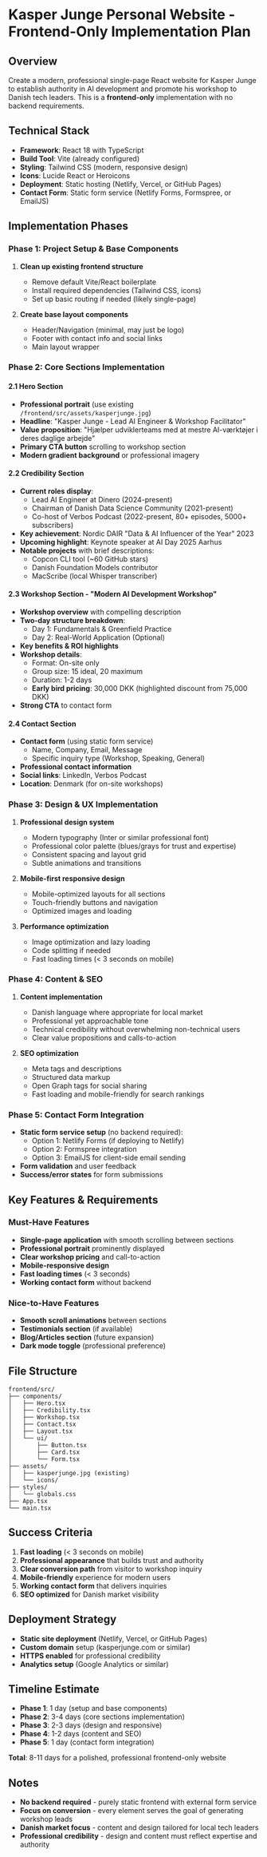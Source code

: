 # Kasper Junge Personal Website - Frontend-Only Implementation Plan

## Overview
Create a modern, professional single-page React website for Kasper Junge to establish authority in AI development and promote his workshop to Danish tech leaders. This is a **frontend-only** implementation with no backend requirements.

## Technical Stack
- **Framework**: React 18 with TypeScript
- **Build Tool**: Vite (already configured)
- **Styling**: Tailwind CSS (modern, responsive design)
- **Icons**: Lucide React or Heroicons
- **Deployment**: Static hosting (Netlify, Vercel, or GitHub Pages)
- **Contact Form**: Static form service (Netlify Forms, Formspree, or EmailJS)

## Implementation Phases

### Phase 1: Project Setup & Base Components
1. **Clean up existing frontend structure**
   - Remove default Vite/React boilerplate
   - Install required dependencies (Tailwind CSS, icons)
   - Set up basic routing if needed (likely single-page)

2. **Create base layout components**
   - Header/Navigation (minimal, may just be logo)
   - Footer with contact info and social links
   - Main layout wrapper

### Phase 2: Core Sections Implementation

#### 2.1 Hero Section
- **Professional portrait** (use existing `/frontend/src/assets/kasperjunge.jpg`)
- **Headline**: "Kasper Junge - Lead AI Engineer & Workshop Facilitator"
- **Value proposition**: "Hjælper udviklerteams med at mestre AI-værktøjer i deres daglige arbejde"
- **Primary CTA button** scrolling to workshop section
- **Modern gradient background** or professional imagery

#### 2.2 Credibility Section
- **Current roles display**:
  - Lead AI Engineer at Dinero (2024-present)
  - Chairman of Danish Data Science Community (2021-present)
  - Co-host of Verbos Podcast (2022-present, 80+ episodes, 5000+ subscribers)
- **Key achievement**: Nordic DAIR "Data & AI Influencer of the Year" 2023
- **Upcoming highlight**: Keynote speaker at AI Day 2025 Aarhus
- **Notable projects** with brief descriptions:
  - Copcon CLI tool (~60 GitHub stars)
  - Danish Foundation Models contributor
  - MacScribe (local Whisper transcriber)

#### 2.3 Workshop Section - "Modern AI Development Workshop"
- **Workshop overview** with compelling description
- **Two-day structure breakdown**:
  - Day 1: Fundamentals & Greenfield Practice
  - Day 2: Real-World Application (Optional)
- **Key benefits & ROI highlights**
- **Workshop details**:
  - Format: On-site only
  - Group size: 15 ideal, 20 maximum
  - Duration: 1-2 days
  - **Early bird pricing**: 30,000 DKK (highlighted discount from 75,000 DKK)
- **Strong CTA** to contact form

#### 2.4 Contact Section
- **Contact form** (using static form service)
  - Name, Company, Email, Message
  - Specific inquiry type (Workshop, Speaking, General)
- **Professional contact information**
- **Social links**: LinkedIn, Verbos Podcast
- **Location**: Denmark (for on-site workshops)

### Phase 3: Design & UX Implementation
1. **Professional design system**
   - Modern typography (Inter or similar professional font)
   - Professional color palette (blues/grays for trust and expertise)
   - Consistent spacing and layout grid
   - Subtle animations and transitions

2. **Mobile-first responsive design**
   - Mobile-optimized layouts for all sections
   - Touch-friendly buttons and navigation
   - Optimized images and loading

3. **Performance optimization**
   - Image optimization and lazy loading
   - Code splitting if needed
   - Fast loading times (< 3 seconds on mobile)

### Phase 4: Content & SEO
1. **Content implementation**
   - Danish language where appropriate for local market
   - Professional yet approachable tone
   - Technical credibility without overwhelming non-technical users
   - Clear value propositions and calls-to-action

2. **SEO optimization**
   - Meta tags and descriptions
   - Structured data markup
   - Open Graph tags for social sharing
   - Fast loading and mobile-friendly for search rankings

### Phase 5: Contact Form Integration
- **Static form service setup** (no backend required):
  - Option 1: Netlify Forms (if deploying to Netlify)
  - Option 2: Formspree integration
  - Option 3: EmailJS for client-side email sending
- **Form validation** and user feedback
- **Success/error states** for form submissions

## Key Features & Requirements

### Must-Have Features
- **Single-page application** with smooth scrolling between sections
- **Professional portrait** prominently displayed
- **Clear workshop pricing** and call-to-action
- **Mobile-responsive design**
- **Fast loading times** (< 3 seconds)
- **Working contact form** without backend

### Nice-to-Have Features  
- **Smooth scroll animations** between sections
- **Testimonials section** (if available)
- **Blog/Articles section** (future expansion)
- **Dark mode toggle** (professional preference)

## File Structure
```
frontend/src/
├── components/
│   ├── Hero.tsx
│   ├── Credibility.tsx
│   ├── Workshop.tsx
│   ├── Contact.tsx
│   ├── Layout.tsx
│   └── ui/
│       ├── Button.tsx
│       ├── Card.tsx
│       └── Form.tsx
├── assets/
│   ├── kasperjunge.jpg (existing)
│   └── icons/
├── styles/
│   └── globals.css
├── App.tsx
└── main.tsx
```

## Success Criteria
1. **Fast loading** (< 3 seconds on mobile)
2. **Professional appearance** that builds trust and authority
3. **Clear conversion path** from visitor to workshop inquiry
4. **Mobile-friendly** experience for modern users
5. **Working contact form** that delivers inquiries
6. **SEO optimized** for Danish market visibility

## Deployment Strategy
- **Static site deployment** (Netlify, Vercel, or GitHub Pages)
- **Custom domain** setup (kasperjunge.com or similar)
- **HTTPS enabled** for professional credibility
- **Analytics setup** (Google Analytics or similar)

## Timeline Estimate
- **Phase 1**: 1 day (setup and base components)
- **Phase 2**: 3-4 days (core sections implementation)
- **Phase 3**: 2-3 days (design and responsive)
- **Phase 4**: 1-2 days (content and SEO)
- **Phase 5**: 1 day (contact form integration)

**Total**: 8-11 days for a polished, professional frontend-only website

## Notes
- **No backend required** - purely static frontend with external form service
- **Focus on conversion** - every element serves the goal of generating workshop leads
- **Danish market focus** - content and design tailored for local tech leaders
- **Professional credibility** - design and content must reflect expertise and authority 